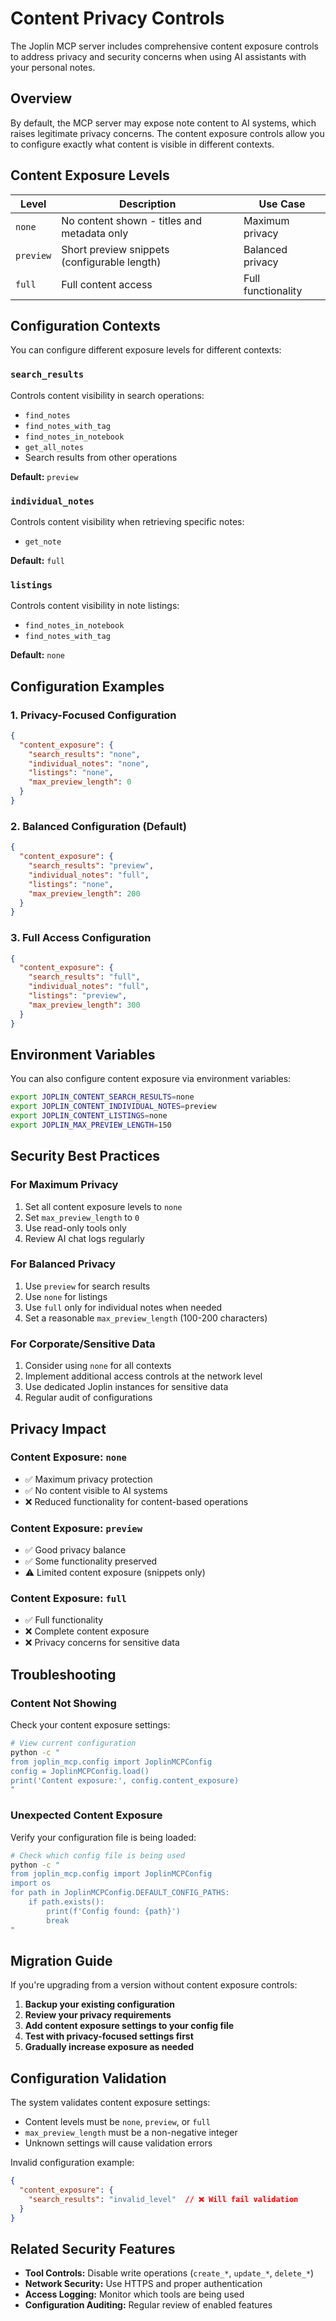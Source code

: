 # Content Privacy Controls

The Joplin MCP server includes comprehensive content exposure controls to address privacy and security concerns when using AI assistants with your personal notes.

## Overview

By default, the MCP server may expose note content to AI systems, which raises legitimate privacy concerns. The content exposure controls allow you to configure exactly what content is visible in different contexts.

## Content Exposure Levels

| Level | Description | Use Case |
|-------|-------------|----------|
| `none` | No content shown - titles and metadata only | Maximum privacy |
| `preview` | Short preview snippets (configurable length) | Balanced privacy |
| `full` | Full content access | Full functionality |

## Configuration Contexts

You can configure different exposure levels for different contexts:

### `search_results`
Controls content visibility in search operations:
- `find_notes`
- `find_notes_with_tag`
- `find_notes_in_notebook`
- `get_all_notes`
- Search results from other operations

**Default:** `preview`

### `individual_notes`
Controls content visibility when retrieving specific notes:
- `get_note`

**Default:** `full`

### `listings`
Controls content visibility in note listings:
- `find_notes_in_notebook`
- `find_notes_with_tag`

**Default:** `none`

## Configuration Examples

### 1. Privacy-Focused Configuration
```json
{
  "content_exposure": {
    "search_results": "none",
    "individual_notes": "none",
    "listings": "none",
    "max_preview_length": 0
  }
}
```

### 2. Balanced Configuration (Default)
```json
{
  "content_exposure": {
    "search_results": "preview",
    "individual_notes": "full",
    "listings": "none",
    "max_preview_length": 200
  }
}
```

### 3. Full Access Configuration
```json
{
  "content_exposure": {
    "search_results": "full",
    "individual_notes": "full",
    "listings": "preview",
    "max_preview_length": 300
  }
}
```

## Environment Variables

You can also configure content exposure via environment variables:

```bash
export JOPLIN_CONTENT_SEARCH_RESULTS=none
export JOPLIN_CONTENT_INDIVIDUAL_NOTES=preview
export JOPLIN_CONTENT_LISTINGS=none
export JOPLIN_MAX_PREVIEW_LENGTH=150
```

## Security Best Practices

### For Maximum Privacy
1. Set all content exposure levels to `none`
2. Set `max_preview_length` to `0`
3. Use read-only tools only
4. Review AI chat logs regularly

### For Balanced Privacy
1. Use `preview` for search results
2. Use `none` for listings
3. Use `full` only for individual notes when needed
4. Set a reasonable `max_preview_length` (100-200 characters)

### For Corporate/Sensitive Data
1. Consider using `none` for all contexts
2. Implement additional access controls at the network level
3. Use dedicated Joplin instances for sensitive data
4. Regular audit of configurations

## Privacy Impact

### Content Exposure: `none`
- ✅ Maximum privacy protection
- ✅ No content visible to AI systems
- ❌ Reduced functionality for content-based operations

### Content Exposure: `preview`
- ✅ Good privacy balance
- ✅ Some functionality preserved
- ⚠️ Limited content exposure (snippets only)

### Content Exposure: `full`
- ✅ Full functionality
- ❌ Complete content exposure
- ❌ Privacy concerns for sensitive data

## Troubleshooting

### Content Not Showing
Check your content exposure settings:
```bash
# View current configuration
python -c "
from joplin_mcp.config import JoplinMCPConfig
config = JoplinMCPConfig.load()
print('Content exposure:', config.content_exposure)
"
```

### Unexpected Content Exposure
Verify your configuration file is being loaded:
```bash
# Check which config file is being used
python -c "
from joplin_mcp.config import JoplinMCPConfig
import os
for path in JoplinMCPConfig.DEFAULT_CONFIG_PATHS:
    if path.exists():
        print(f'Config found: {path}')
        break
"
```

## Migration Guide

If you're upgrading from a version without content exposure controls:

1. **Backup your existing configuration**
2. **Review your privacy requirements**
3. **Add content exposure settings to your config file**
4. **Test with privacy-focused settings first**
5. **Gradually increase exposure as needed**

## Configuration Validation

The system validates content exposure settings:
- Content levels must be `none`, `preview`, or `full`
- `max_preview_length` must be a non-negative integer
- Unknown settings will cause validation errors

Invalid configuration example:
```json
{
  "content_exposure": {
    "search_results": "invalid_level"  // ❌ Will fail validation
  }
}
```

## Related Security Features

- **Tool Controls:** Disable write operations (`create_*`, `update_*`, `delete_*`)
- **Network Security:** Use HTTPS and proper authentication
- **Access Logging:** Monitor which tools are being used
- **Configuration Auditing:** Regular review of enabled features 